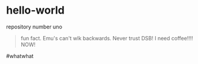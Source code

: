 # hello-world
repository number uno
>fun fact. Emu's can't wlk backwards.
>Never trust DSB!
>I need coffee!!!! NOW!

#whatwhat
